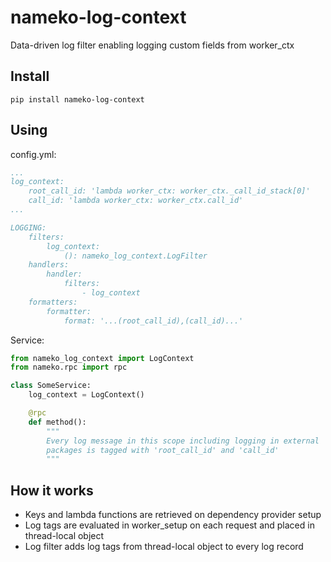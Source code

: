 # nameko-log-context
Data-driven log filter enabling logging custom fields from worker_ctx


Install
-------
```
pip install nameko-log-context
```

Using
-----

config.yml:

```yaml
...
log_context:
    root_call_id: 'lambda worker_ctx: worker_ctx._call_id_stack[0]'
    call_id: 'lambda worker_ctx: worker_ctx.call_id'
...

LOGGING:
    filters:
        log_context:
            (): nameko_log_context.LogFilter
    handlers:
        handler:
            filters:
                - log_context
    formatters:
        formatter:
            format: '...(root_call_id),(call_id)...'
```

Service:

```python
from nameko_log_context import LogContext
from nameko.rpc import rpc

class SomeService:
    log_context = LogContext()

    @rpc
    def method():
        """
        Every log message in this scope including logging in external
        packages is tagged with 'root_call_id' and 'call_id'
        """
```


How it works
------------

* Keys and lambda functions are retrieved on dependency provider setup
* Log tags are evaluated in worker_setup on each request and placed in thread-local object
* Log filter adds log tags from thread-local object to every log record